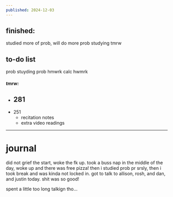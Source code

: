 ```yaml
---
published: 2024-12-03
---
```

## finished:

studied more of prob, will do more prob studying tmrw
## to-do list

prob stuyding
prob hmwrk
calc hwmrk
#####  tmrw:
- 281
	- 
- 251
	- recitation notes 
	- extra video readings

---
# journal

did not grief the start, woke the fk up. took a buss nap in the middle of the day, woke up and there was free pizza! then i studied prob pr srsly, then i took break and was kinda not locked in. got to talk to allison, rosh, and dan, and justin today. shit was so good!

spent a little too long talkign tho...